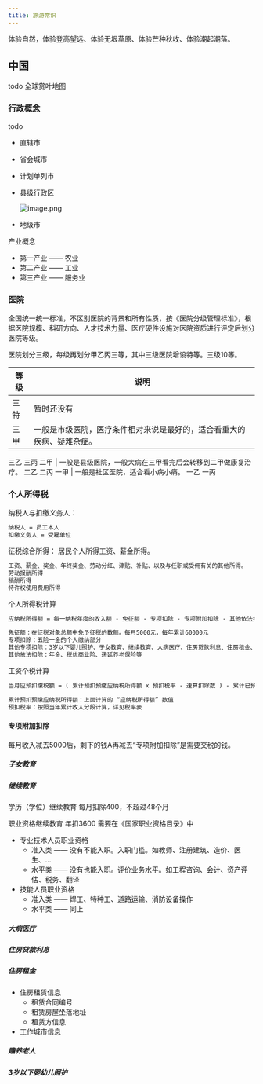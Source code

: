 ```yaml
---
title: 旅游常识
---
```


<disclaimer/>

体验自然，体验登高望远、体验无垠草原、体验芒种秋收、体验潮起潮落。

## 中国

todo 全球赏叶地图

### 行政概念

todo

+ 直辖市
+ 省会城市
+ 计划单列市
+ 县级行政区

    ![image.png](https://s2.loli.net/2023/12/13/cz5NQoUYgwqhCfZ.png)

+ 地级市

产业概念

+ 第一产业 —— 农业
+ 第二产业 —— 工业
+ 第三产业 —— 服务业

### 医院

全国统一统一标准，不区别医院的背景和所有性质，按《医院分级管理标准》，根据医院规模、科研方向、人才技术力量、医疗硬件设施对医院资质进行评定后划分医院等级。

医院划分三级，每级再划分甲乙丙三等，其中三级医院增设特等。三级10等。

等级 | 说明
--- | ---
三特 | 暂时还没有
三甲 | 一般是市级医院，医疗条件相对来说是最好的，适合看重大的疾病、疑难杂症。
三乙
三丙
二甲 | 一般是县级医院，一般大病在三甲看完后会转移到二甲做康复治疗。
二乙
二丙
一甲 | 一般是社区医院，适合看小病小痛。
一乙
一丙

### 个人所得税

纳税人与扣缴义务人：

```txt
纳税人 = 员工本人
扣缴义务人 = 受雇单位
```

征税综合所得： 居民个人所得工资、薪金所得。

```txt
工资、薪金、奖金、年终奖金、劳动分红、津贴、补贴、以及与任职或受佣有关的其他所得。
劳动报酬所得
稿酬所得
特许权使用费用所得
```

个人所得税计算

```txt
应纳税所得额 = 每一纳税年度的收入额 - 免征额 - 专项扣除 - 专项附加扣除 - 其他依法扣除

免征额：在征税对象总额中免予征税的数额。每月5000元，每年累计60000元
专项扣除：五险一金的个人缴纳部分
其他专项扣除：3岁以下婴儿照护、子女教育、继续教育、大病医疗、住房贷款利息、住房租金、赡养老人
其他依法扣除：年金、税优商业险、递延养老保险等
```

工资个税计算

```txt
当月应预扣缴税额 = ( 累计预扣预缴应纳税所得额 x 预扣税率 - 速算扣除数 ) - 累计已预扣预缴税额

累计预扣预缴应纳税所得额：上面计算的 “应纳税所得额” 数值
预扣税率：按照当年累计收入分段计算，详见税率表
```

#### 专项附加扣除

每月收入减去5000后，剩下的钱A再减去“专项附加扣除”是需要交税的钱。

##### 子女教育

##### 继续教育

学历（学位）继续教育 每月扣除400，不超过48个月

职业资格继续教育 年扣3600 需要在《国家职业资格目录》中

+ 专业技术人员职业资格
    + 准入类 —— 没有不能入职。入职门槛。如教师、注册建筑、造价、医生、...
    + 水平类 —— 没有也能入职。评价业务水平。如工程咨询、会计、资产评估、税务、翻译
+ 技能人员职业资格
    + 准入类 —— 焊工、特种工、道路运输、消防设备操作
    + 水平类 —— 同上

##### 大病医疗

##### 住房贷款利息

##### 住房租金

+ 住房租赁信息
    + 租赁合同编号
    + 租赁房屋坐落地址
    + 租赁方信息
+ 工作城市信息

##### 赡养老人

##### 3岁以下婴幼儿照护
